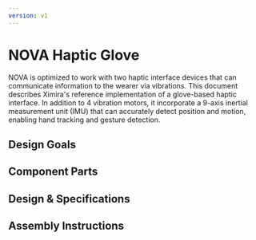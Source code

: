 ```yaml
---
version: v1
---
```


# NOVA Haptic Glove

NOVA is optimized to work with two haptic interface devices that can communicate information to the wearer via vibrations. This document describes Ximira's reference implementation of a glove-based haptic interface. In addition to 4 vibration motors, it incorporate a 9-axis inertial measurement unit (IMU) that can accurately detect position and motion, enabling hand tracking and gesture detection.

## Design Goals

## Component Parts

## Design & Specifications

## Assembly Instructions

